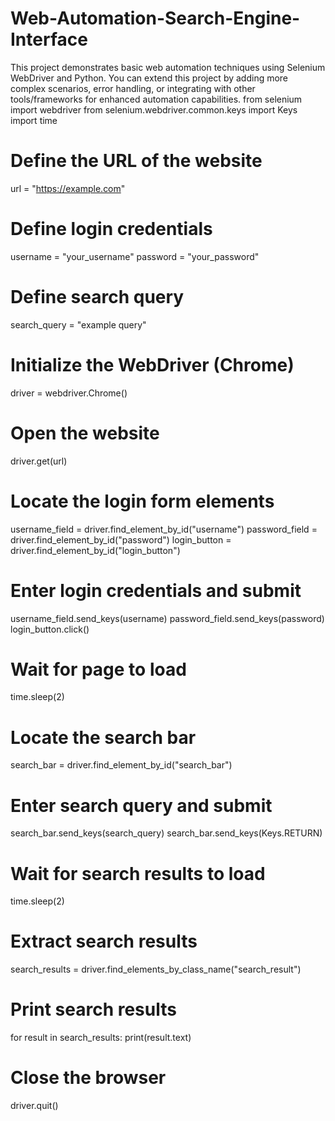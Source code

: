 # Web-Automation-Search-Engine-Interface
This project demonstrates basic web automation techniques using Selenium WebDriver and Python. You can extend this project by adding more complex scenarios, error handling, or integrating with other tools/frameworks for enhanced automation capabilities.
from selenium import webdriver
from selenium.webdriver.common.keys import Keys
import time

# Define the URL of the website
url = "https://example.com"

# Define login credentials
username = "your_username"
password = "your_password"

# Define search query
search_query = "example query"

# Initialize the WebDriver (Chrome)
driver = webdriver.Chrome()

# Open the website
driver.get(url)

# Locate the login form elements
username_field = driver.find_element_by_id("username")
password_field = driver.find_element_by_id("password")
login_button = driver.find_element_by_id("login_button")

# Enter login credentials and submit
username_field.send_keys(username)
password_field.send_keys(password)
login_button.click()

# Wait for page to load
time.sleep(2)

# Locate the search bar
search_bar = driver.find_element_by_id("search_bar")

# Enter search query and submit
search_bar.send_keys(search_query)
search_bar.send_keys(Keys.RETURN)

# Wait for search results to load
time.sleep(2)

# Extract search results
search_results = driver.find_elements_by_class_name("search_result")

# Print search results
for result in search_results:
    print(result.text)

# Close the browser
driver.quit()
